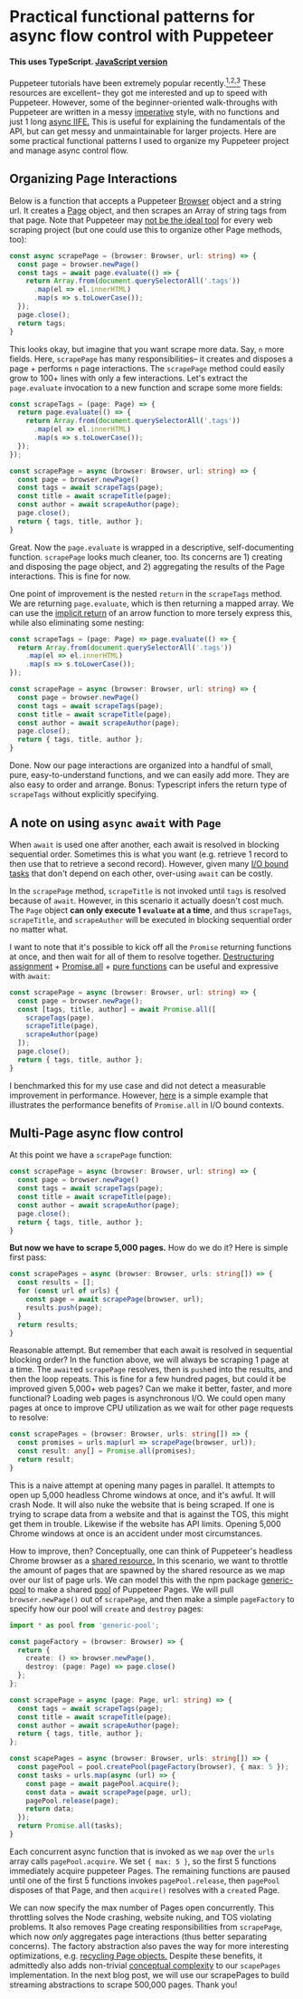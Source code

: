 # Practical functional patterns for async flow control with Puppeteer

#### This uses TypeScript.  [JavaScript version](https://github.com/agaricide/puppeteer-functional-patterns/blob/master/js/puppeteer-functional-patterns.md)

Puppeteer tutorials have been extremely popular recently.<a href="https://www.reddit.com/r/javascript/search?q=puppeteer&restrict_sr=1"><sup>1,</sup></a><a href="https://www.youtube.com/watch?v=pixfH6yyqZk"><sup>2,</sup></a><a href="https://medium.com/@e_mad_ehsan/getting-started-with-puppeteer-and-chrome-headless-for-web-scrapping-6bf5979dee3e"><sup>3</sup></a>  These resources are excellent– they got me interested and up to speed with Puppeteer.  However, some of the beginner-oriented walk-throughs with Puppeteer are written in a messy [imperative](https://stackoverflow.com/questions/17826380/what-is-difference-between-functional-and-imperative-programming-languages) style, with no functions and just 1 long [async IIFE.](https://gist.githubusercontent.com/silent-lad/374eea183f58be5e37962b4302f8970a/raw/19de860bd6bcf63ef3b32b54c03c28a9e39b4b9b/giantLeap.js)  This is useful for explaining the fundamentals of the API, but can get messy and unmaintainable for larger projects.  Here are some practical functional patterns I used to organize my Puppeteer project and manage async control flow. 

## Organizing Page Interactions

Below is a function that accepts a Puppeteer [Browser](https://pptr.dev/#?product=Puppeteer&version=v1.13.0&show=api-class-browser) object and a string url.  It creates a [Page](https://pptr.dev/#?product=Puppeteer&version=v1.13.0&show=api-class-page) object, and then scrapes an Array of string tags from that page.  Note that Puppeteer may [not be the ideal tool](https://medium.com/@gajus/it-is-a-really-silly-idea-to-use-puppeteer-to-scrape-the-web-da62a9f3de7e) for every web scraping project (but one could use this to organize other Page methods, too):

```typescript
const async scrapePage = (browser: Browser, url: string) => {
  const page = browser.newPage()
  const tags = await page.evaluate(() => {
    return Array.from(document.querySelectorAll('.tags'))
      .map(el => el.innerHTML)
      .map(s => s.toLowerCase());
  });
  page.close();
  return tags;
}
```

This looks okay, but imagine that you want scrape more data.  Say, `n` more fields.  Here, `scrapePage` has many responsibilities– it creates and disposes a page + performs `n` page interactions.  The `scrapePage` method could easily grow to 100+ lines with only a few interactions. Let's extract the `page.evaluate` invocation to a new function and scrape some more fields:

```typescript
const scrapeTags = (page: Page) => {
  return page.evaluate(() => {
    return Array.from(document.querySelectorAll('.tags'))
      .map(el => el.innerHTML)
      .map(s => s.toLowerCase());
  });
});

const scrapePage = async (browser: Browser, url: string) => {
  const page = browser.newPage()
  const tags = await scrapeTags(page);
  const title = await scrapeTitle(page);
  const author = await scrapeAuthor(page);
  page.close();
  return { tags, title, author };
}
```
Great.  Now the `page.evaluate` is wrapped in a descriptive, self-documenting function.  `scrapePage` looks much cleaner, too.  Its concerns are 1) creating and disposing the page object, and 2) aggregating the results of the Page interactions.  This is fine for now.

One point of improvement is the nested `return` in the `scrapeTags` method.  We are returning `page.evaluate`, which is then returning a mapped array.  We can use the [implicit return](https://stackoverflow.com/a/28889451/10230843) of an arrow function to more tersely express this, while also eliminating some nesting:

```typescript
const scrapeTags = (page: Page) => page.evaluate(() => {
  return Array.from(document.querySelectorAll('.tags'))
    .map(el => el.innerHTML)
    .map(s => s.toLowerCase());
});

const scrapePage = async (browser: Browser, url: string) => {
  const page = browser.newPage()
  const tags = await scrapeTags(page);
  const title = await scrapeTitle(page);
  const author = await scrapeAuthor(page);
  page.close();
  return { tags, title, author };
}
```

Done.  Now our page interactions are organized into a handful of small, pure, easy-to-understand functions, and we can easily add more.  They are also easy to order and arrange.  Bonus: Typescript infers the return type of `scrapeTags` without explicitly specifying.

## A note on using `async` `await` with `Page`

When `await` is used one after another, each await is resolved in blocking sequential order.  Sometimes this is what you want (e.g. retrieve 1 record to then use that to retrieve a second record).  However, given many [I/O bound tasks](https://en.wikipedia.org/wiki/I/O_bound) that don't depend on each other, over-using `await` can be costly.

In the `scrapePage` method, `scrapeTitle` is not invoked until `tags` is resolved because of `await`. However, in this scenario it actually doesn't cost much. The `Page` object **can only execute 1 `evaluate` at a time**, and thus `scrapeTags`, `scrapeTitle`, and `scrapeAuthor` will be executed in blocking sequential order no matter what.

I want to note that it's possible to kick off all the `Promise` returning functions at once, and then wait for all of them to resolve together.  [Destructuring assignment](https://developer.mozilla.org/en-US/docs/Web/JavaScript/Reference/Operators/Destructuring_assignment) + [Promise.all](https://developer.mozilla.org/en-US/docs/Web/JavaScript/Reference/Global_Objects/Promise/all) + [pure functions](https://medium.com/javascript-scene/master-the-javascript-interview-what-is-a-pure-function-d1c076bec976) can be useful and expressive with `await`:

```typescript
const scrapePage = async (browser: Browser, url: string) => {
  const page = browser.newPage();
  const [tags, title, author] = await Promise.all([
    scrapeTags(page),
    scrapeTitle(page),
    scrapeAuthor(page)
  ]);
  page.close();
  return { tags, title, author };
}
```

I benchmarked this for my use case and did not detect a measurable improvement in performance.  However, [here](https://github.com/agaricide/puppeteer-functional-patterns/blob/master/examples/promise-all-test.js) is a simple example that illustrates the performance benefits of `Promise.all` in I/O bound contexts.

## Multi-Page async flow control

At this point we have a `scrapePage` function:

```typescript
const scrapePage = async (browser: Browser, url: string) => {
  const page = browser.newPage()
  const tags = await scrapeTags(page);
  const title = await scrapeTitle(page);
  const author = await scrapeAuthor(page);
  page.close();
  return { tags, title, author };
}
```

**But now we have to scrape 5,000 pages.**  How do we do it?  Here is simple first pass:
 
```typescript
const scrapePages = async (browser: Browser, urls: string[]) => {
  const results = [];
  for (const url of urls) {
    const page = await scrapePage(browser, url); 
    results.push(page);   
  }
  return results;
}
```

Reasonable attempt.  But remember that each await is resolved in sequential blocking order?  In the function above, we will always be scraping 1 page at a time.  The `await`ed `scrapePage` resolves, then is `push`ed into the results, and then the loop repeats.  This is fine for a few hundred pages, but could it be improved given 5,000+ web pages?  Can we make it better, faster, and more functional?  Loading web pages is asynchronous I/O.  We could open many pages at once to improve CPU utilization as we wait for other page requests to resolve:

```typescript
const scrapePages = (browser: Browser, urls: string[]) => {
  const promises = urls.map(url => scrapePage(browser, url));
  const result: any[] = Promise.all(promises);
  return result;
}
```

This is a naive attempt at opening many pages in parallel.  It attempts to open up 5,000 headless Chrome windows at once, and it's awful.  It will crash Node.  It will also nuke the website that is being scraped.  If one is trying to scrape data from a website and that is against the TOS, this might get them in trouble.  Likewise if the website has API limits.  Opening 5,000 Chrome windows at once is an accident under most circumstances.

How to improve, then? Conceptually, one can think of Puppeteer's headless Chrome browser as a [shared resource.](https://pdfs.semanticscholar.org/ba17/4c6f41a24a54726eaf81c187a8dd7907766c.pdf)  In this scenario, we want to throttle the amount of pages that are spawned by the shared resource as we map over our list of page urls.  We can model this with the npm package [generic-pool](https://github.com/coopernurse/node-pool#readme) to make a shared [pool](https://github.com/coopernurse/node-pool#createpool) of Puppeteer Pages.  We will pull `browser.newPage()` out of `scrapePage`, and then make a simple `pageFactory` to specify how our pool will `create` and `destroy` pages:


```typescript
import * as pool from 'generic-pool';

const pageFactory = (browser: Browser) => {
  return {
    create: () => browser.newPage(),
    destroy: (page: Page) => page.close()
  };
};

const scrapePage = async (page: Page, url: string) => {
  const tags = await scrapeTags(page);
  const title = await scrapeTitle(page);
  const author = await scrapeAuthor(page);
  return { tags, title, author };
};

const scapePages = async (browser: Browser, urls: string[]) => {
  const pagePool = pool.createPool(pageFactory(browser), { max: 5 });
  const tasks = urls.map(async (url) => {
    const page = await pagePool.acquire();
    const data = await scrapePage(page, url);
    pagePool.release(page);
    return data;
  });
  return Promise.all(tasks);
}
```

Each concurrent async function that is invoked as we `map` over the `urls` array calls `pagePool.acquire`.  We set `{ max: 5 }`, so the first 5 functions immediately acquire puppeteer Pages.  The remaining functions are paused until one of the first 5 functions invokes `pagePool.release`, then `pagePool` disposes of that Page, and then `acquire()` resolves with a `create`d Page.

We can now specify the max number of Pages open concurrently.  This throttling solves the Node crashing, website nuking, and TOS violating problems.  It also removes Page creating responsibilities from `scrapePage`, which now _only_ aggregates page interactions (thus better separating concerns).  The factory abstraction also paves the way for more interesting optimizations, e.g. [recycling Page objects.](https://unity3d.com/learn/tutorials/topics/2d-game-creation/recycling-obstacles-object-pooling) Despite these benefits, it admittedly also adds non-trivial [conceptual complexity](http://reviewthecode.blogspot.com/2016/01/wtf-per-minute-actual-measurement-for.html) to our `scapePages` implementation.   In the next blog post, we will use our scrapePages to build streaming abstractions to scrape 500,000 pages. Thank you!
